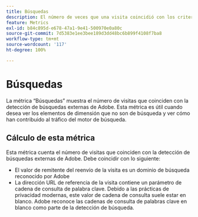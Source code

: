 ```yaml
---
title: Búsquedas
description: El número de veces que una visita coincidió con los criterios de búsqueda externa.
feature: Metrics
exl-id: b84c895d-e678-47a1-9e41-500970e0a80c
source-git-commit: 7d5383e1ee3bee189d3dd48bc6b899f4108f7ba8
workflow-type: tm+mt
source-wordcount: '117'
ht-degree: 100%

---
```


# Búsquedas

La métrica “Búsquedas” muestra el número de visitas que coinciden con la detección de búsquedas externas de Adobe. Esta métrica es útil cuando desea ver los elementos de dimensión que no son de búsqueda y ver cómo han contribuido al tráfico del motor de búsqueda.

## Cálculo de esta métrica

Esta métrica cuenta el número de visitas que coinciden con la detección de búsquedas externas de Adobe. Debe coincidir con lo siguiente:

* El valor de remitente del reenvío de la visita es un dominio de búsqueda reconocido por Adobe
* La dirección URL de referencia de la visita contiene un parámetro de cadena de consulta de palabra clave. Debido a las prácticas de privacidad modernas, este valor de cadena de consulta suele estar en blanco. Adobe reconoce las cadenas de consulta de palabras clave en blanco como parte de la detección de búsqueda.

